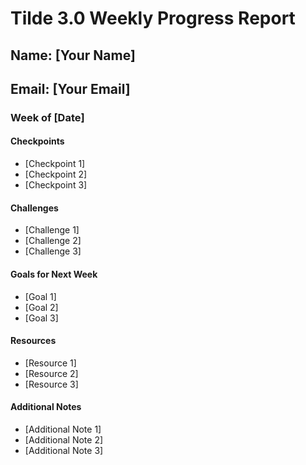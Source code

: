 # Tilde 3.0 Weekly Progress Report

## Name: [Your Name]

## Email: [Your Email]

### Week of [Date]

#### Checkpoints

- [Checkpoint 1]
- [Checkpoint 2]
- [Checkpoint 3]

#### Challenges

- [Challenge 1]
- [Challenge 2]
- [Challenge 3]

#### Goals for Next Week

- [Goal 1]
- [Goal 2]
- [Goal 3]

#### Resources

- [Resource 1]
- [Resource 2]
- [Resource 3]

#### Additional Notes

- [Additional Note 1]
- [Additional Note 2]
- [Additional Note 3]
